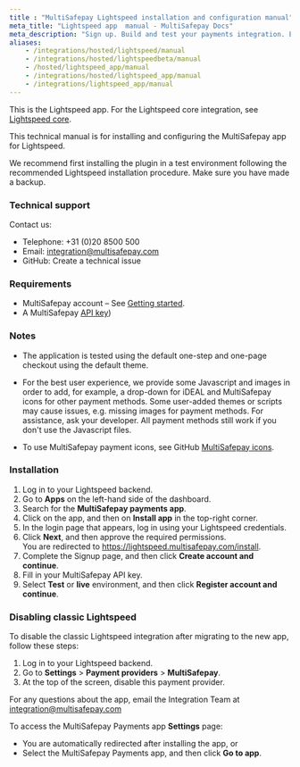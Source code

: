 ```yaml
---
title : "MultiSafepay Lightspeed installation and configuration manual"
meta_title: "Lightspeed app  manual - MultiSafepay Docs"
meta_description: "Sign up. Build and test your payments integration. Explore our products and services. Use our API Reference, SDKs, and wrappers. Get support."
aliases: 
    - /integrations/hosted/lightspeed/manual
    - /integrations/hosted/lightspeedbeta/manual
    - /hosted/lightspeed_app/manual
    - /integrations/hosted/lightspeed_app/manual
    - /integrations/lightspeed_app/manual
---
```


This is the Lightspeed app. For the Lightspeed core integration, see [Lightspeed core](/integrations/ecommerce-integrations/lightspeed_core).

This technical manual is for installing and configuring the MultiSafepay app for Lightspeed.

We recommend first installing the plugin in a test environment following the recommended Lightspeed installation procedure. Make sure you have made a backup.

### Technical support
Contact us:

- Telephone: +31 (0)20 8500 500
- Email: <integration@multisafepay.com>
- GitHub: Create a technical issue

### Requirements
- MultiSafepay account – See [Getting started](/guides/getting-started/).
- A MultiSafepay [API key](/tools/multisafepay-control/get-your-api-key))

### Notes

- The application is tested using the default one-step and one-page checkout using the default theme.

- For the best user experience, we provide some Javascript and images in order to add, for example, a drop-down for iDEAL and MultiSafepay icons for other payment methods. Some user-added themes or scripts may cause issues, e.g. missing images for payment methods. For assistance, ask your developer. All payment methods still work if you don't use the Javascript files. 
- To use MultiSafepay payment icons, see GitHub [MultiSafepay icons](https://github.com/MultiSafepay/MultiSafepay-icons).

### Installation 

1. Log in to your Lightspeed backend.
2. Go to **Apps** on the left-hand side of the dashboard.
3. Search for the **MultiSafepay payments app**.
4. Click on the app, and then on **Install app** in the top-right corner.  
5. In the login page that appears, log in using your Lightspeed credentials.
6. Click **Next**, and then approve the required permissions.  
    You are redirected to <https://lightspeed.multisafepay.com/install>.
7. Complete the Signup page, and then click **Create account and continue**.
8. Fill in your MultiSafepay API key.
9. Select **Test** or **live** environment, and then click **Register account and continue**.

### Disabling classic Lightspeed

To disable the classic Lightspeed integration after migrating to the new app, follow these steps:

1. Log in to your Lightspeed backend.
2. Go to **Settings** > **Payment providers** > **MultiSafepay**.
2. At the top of the screen, disable this payment provider.

For any questions about the app, email the Integration Team at <integration@multisafepay.com>

To access the MultiSafepay Payments app **Settings** page:

- You are automatically redirected after installing the app, or 
- Select the MultiSafepay Payments app, and then click **Go to app**.
